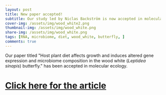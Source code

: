 ```yaml
---
layout: post
title: New paper accepted!
subtitle: Our study led by Niclas Backström is now accepted in molecular ecology. 
cover-img: /assets/img/wood_white2.png
thumbnail-img: /assets/img/wood_white.png
share-img: /assets/img/wood_white.png
tags: [RNA, microbiome, diet, wood_white, butterfly, ]
comments: true
---
```


Our paper titled "Host plant diet affects growth and induces altered gene expression and microbiome composition in the wood white (<i>Leptidea sinapis</i>) butterfly." has been accepted in molecular ecology. 

# [Click here for the article](https://doi.org/10.1111/mec.15745)
